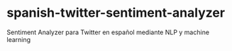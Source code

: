 # spanish-twitter-sentiment-analyzer
Sentiment Analyzer para Twitter en español mediante NLP y machine learning

